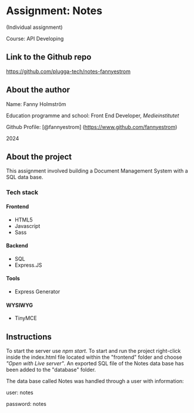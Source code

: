 # Assignment: Notes

(Individual assignment)

Course: API Developing


## Link to the Github repo
https://github.com/plugga-tech/notes-fannyestrom

## About the author
Name: Fanny Holmström

Education programme and school: Front End Developer, *Medieinstitutet*

Github Profile: [@fannyestrom] (https://www.github.com/fannyestrom)

2024

## About the project

This assignment involved building a Document Management System with a SQL data base.

### Tech stack

#### Frontend
- HTML5
- Javascript
- Sass

#### Backend
- SQL
- Express.JS

#### Tools
- Express Generator

#### WYSIWYG
- TinyMCE

## Instructions
To start the server use *npm start*. To start and run the project right-click inside the index.html file located within the "frontend" folder and choose *"Open with Live server"*. An exported SQL file of the Notes data base has been added to the "database" folder.

The data base called Notes was handled through a user with information:

user: notes

password: notes